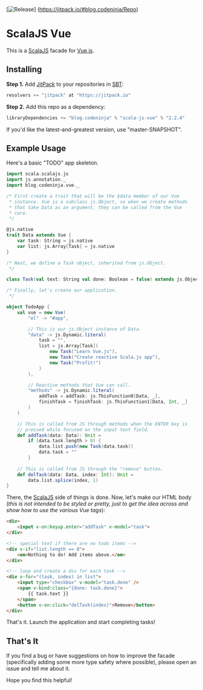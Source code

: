 [![Release](https://jitpack.io/v/blog.codeninja/scala-js-vue.svg)]
(https://jitpack.io/#blog.codeninja/Repo)

# ScalaJS Vue

This is a [ScalaJS][scalajs] facade for [Vue.js][vue].

## Installing

**Step 1.** Add [JitPack][jitpack] to your repositories in [SBT][sbt]:

```scala
resolvers += "jitpack" at "https://jitpack.io"
```

**Step 2.** Add this repo as a dependency:

```scala
libraryDependencies += "blog.codeninja" % "scala-js-vue" % "2.2.4"
```

If you'd like the latest-and-greatest version, use "master-SNAPSHOT".

## Example Usage

Here's a basic "TODO" app skeleton.

```scala
import scala.scalajs.js
import js.annotation._
import blog.codeninja.vue._

/* First create a trait that will be the $data member of our Vue
 * instance. Vue is a subclass js.Object, so when we create methods
 * that take Data as an argument, they can be called from the Vue
 * core.
 */

@js.native
trait Data extends Vue {
    var task: String = js.native
    var list: js.Array[Task] = js.native
}

/* Next, we define a Task object, inherited from js.Object.
 */

class Task(val text: String val done: Boolean = false) extends js.Object

/* Finally, let's create our application.
 */

object TodoApp {
    val vue = new Vue(
        "el" -> "#app",

        // This is our js.Object instance of Data.
        "data" -> js.Dynamic.literal(
            task = "",
            list = js.Array[Task](
                new Task("Learn Vue.js"),
                new Task("Create reactive Scala.js app"),
                new Task("Profit!")
            )
        ),

        // Reactive methods that Vue can call.
        "methods" -> js.Dynamic.literal(
            addTask = addTask: js.ThisFunction0[Data, _],
            finishTask = finishTask: js.ThisFunction1[Data, Int, _]
        )
    )

    // This is called from JS through methods when the ENTER key is
    // pressed while focused on the input text field.
    def addTask(data: Data): Unit =
        if (data.task.length > 0) {
            data.list.push(new Task(data.task))
            data.task = ""
        }
    
    // This is called from JS through the "remove" button.
    def delTask(data: Data, index: Int): Unit =
        data.list.splice(index, 1)
}
```

There, the [ScalaJS][scalajs] side of things is done. Now, let's make our HTML body (*this is not intended to be styled or pretty, just to get the idea across and show how to use the various Vue tags*):

```html
<div>
    <input v-on:keyup.enter="addTask" v-model="task">
</div>

<!-- special text if there are no todo items -->
<div v-if="list.length == 0">
    <em>Nothing to do! Add items above.</em>
</div>

<!-- loop and create a div for each task -->
<div v-for="(task, index) in list">
    <input type="checkbox" v-model="task.done" />
    <span v-bind:class="{done: task.done}">
        {{ task.text }}
    </span>
    <button v-on:click="delTask(index)">Remove</button>
</div>
```

That's it. Launch the application and start completing tasks!

## That's It

If you find a bug or have suggestions on how to improve the facade (specifically adding some more type safety where possible), please open an issue and tell me about it.

Hope you find this helpful!

[scalajs]:      http://www.scala-js.org
[sbt]:          http://www.scala-sbt.org
[vue]:          https://vuejs.org
[jitpack]:      https://jitpack.io
